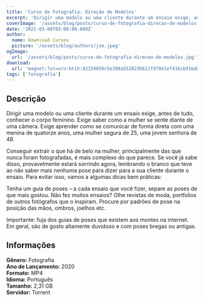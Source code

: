 ```yaml
---
title: 'Curso de Fotografia: Direção de Modelos'
excerpt: 'Dirigir uma modelo ou uma cliente durante um ensaio exige, antes de tudo, conhecer o corpo feminino. Exige saber como a mulher se sente diante de uma câmera. Exige aprender como se comunicar de forma direta com uma menina de quatorze anos, uma mulher segura de 25, uma jovem senhora de 48.  C'
coverImage: '/assets/blog/posts/curso-de-fotografia-direcao-de-modelos.jpg'
date: '2021-03-08T03:00:00.000Z'
author:
  name: Download Cursos
  picture: '/assets/blog/authors/joe.jpeg'
ogImage:
  url: '/assets/blog/posts/curso-de-fotografia-direcao-de-modelos.jpg'
download:
  url: 'magnet:?xt=urn:btih:42159650c5e398a5528236611fd7841ef416cb91&dn=Dire%c3%a7%c3%a3o%20de%20Modelos%20-%20Lucas%20Cavalheiro&tr=udp%3a%2f%2ftracker.openbittorrent.com%3a80%2fannounce&tr=udp%3a%2f%2ftracker.opentrackr.org%3a1337%2fannounce'
tags: ['fotografia']
---
```

<h2>Descrição</h2>
<p>Dirigir uma modelo ou uma cliente durante um ensaio exige, antes de tudo, conhecer o corpo feminino. Exige saber como a mulher se sente diante de uma câmera. Exige aprender como se comunicar de forma direta com uma menina de quatorze anos, uma mulher segura de 25, uma jovem senhora de 48.</p><p>Conseguir extrair o que há de belo na mulher, principalmente das que nunca foram fotografadas, é mais complexo do que parece. Se você já sabe disso, provavelmente estará sorrindo agora, lembrando o branco que teve ao não saber mais nenhuma pose para dizer para a sua cliente durante o ensaio. Para evitar isso, vamos a algumas dicas bem práticas:</p><p>Tenha um guia de poses – a cada ensaio que você fizer, separe as poses de que mais gostou. Não fez muitos ensaios? Olhe revistas de moda, portfolios de outros fotógrafos que o inspiram. Procure por padrões de pose na posição das mãos, ombros, joelhos etc.</p><p>Importante: fuja dos guias de poses que existem aos montes na internet. Em geral, são de gosto altamente duvidoso e com poses bregas ou antigas.</p><h2>Informações</h2><p><strong>Gênero:</strong> Fotografia<br/> <strong>Ano de Lançamento:</strong> 2020<br/> <strong>Formato:</strong> MP4<br/> <strong>Idioma:</strong> Português<br/> <strong>Tamanho:</strong> 2,31 GB<br/> <strong>Servidor:</strong> Torrent</p>
